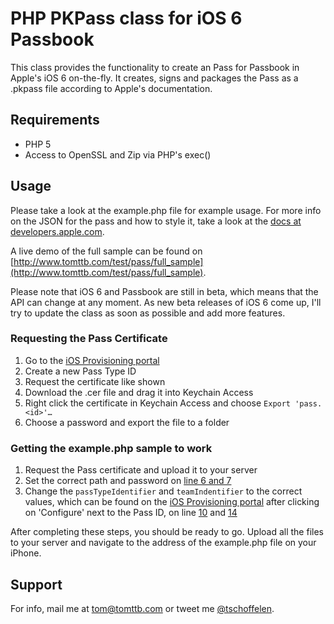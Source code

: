 # PHP PKPass class for iOS 6 Passbook
This class provides the functionality to create an Pass for Passbook in Apple's iOS 6 on-the-fly. It creates, signs and packages the Pass as a .pkpass file according to Apple's documentation.

## Requirements
* PHP 5
* Access to OpenSSL and Zip via PHP's exec()

## Usage
Please take a look at the example.php file for example usage. For more info on the JSON for the pass and how to style it, take a look at the [docs at developers.apple.com](https://developer.apple.com/library/prerelease/ios/documentation/UserExperience/Reference/PassKit_Bundle/Chapters/Introduction.html).

A live demo of the full sample can be found on [http://www.tomttb.com/test/pass/full_sample](http://www.tomttb.com/test/pass/full_sample).

Please note that iOS 6 and Passbook are still in beta, which means that the API can change at any moment. As new beta releases of iOS 6 come up, I'll try to update the class as soon as possible and add more features.

### Requesting the Pass Certificate
1. Go to the [iOS Provisioning portal](https://developer.apple.com/ios/manage/passtypeids/ios/manage)
2. Create a new Pass Type ID
3. Request the certificate like shown
4. Download the .cer file and drag it into Keychain Access
5. Right click the certificate in Keychain Access and choose `Export 'pass.<id>'…`
6. Choose a password and export the file to a folder

### Getting the example.php sample to work
1. Request the Pass certificate and upload it to your server
2. Set the correct path and password on [line 6 and 7](https://github.com/tschoffelen/PHP-PKPass/blob/master/example.php#L6)
3. Change the `passTypeIdentifier` and `teamIndentifier` to the correct values, which can be found on the [iOS Provisioning portal](https://developer.apple.com/ios/manage/passtypeids/ios/manage) after clicking on 'Configure' next to the Pass ID, on line [10](https://github.com/tschoffelen/PHP-PKPass/blob/master/example.php#L10) and [14](https://github.com/tschoffelen/PHP-PKPass/blob/master/example.php#L14)

After completing these steps, you should be ready to go. Upload all the files to your server and navigate to the address of the example.php file on your iPhone.


## Support
For info, mail me at tom@tomttb.com or tweet me [@tschoffelen](http://www.twitter.com/tschoffelen).
